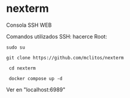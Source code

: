 # nexterm
Consola SSH WEB

Comandos utilizados SSH:
hacerce Root:
```
sudo su
```
```
git clone https://github.com/mclitos/nexterm
```
```
 cd nexterm
```

```
 docker compose up -d
```

Ver en "localhost:6989"
